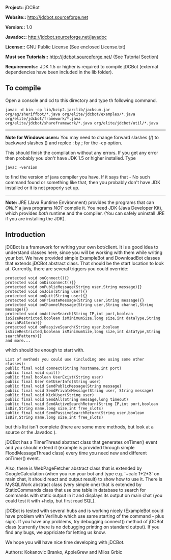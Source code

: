 **Project::** jDCBot

**Website::** http://jdcbot.sourceforge.net

**Version::** 1.0

**Javadoc::** http://jdcbot.sourceforge.net/javadoc

**License::** GNU Public License (See enclosed License.txt)

**Must see Tutorials::** http://jdcbot.sourceforge.net/ (See Tutorial Section)

**Requirements::** JDK 1.5 or higher is required to compile jDCBot (external dependencies have been included in the lib folder).

To compile
----------

Open a console and cd to this directory and type th following command.

    javac -d bin -cp lib/bzip2.jar:lib/jacksum.jar org/ag/sheriffbot/*.java org/elite/jdcbot/examples/*.java org/elite/jdcbot/framework/*.java org/elite/jdcbot/shareframework/*.java org/elite/jdcbot/util/*.java

--------

**Note for Windows users:** You may need to change forward slashes (/) to backward slashes (\) and replce : by ; for the -cp option.

This should finish the compilation without any errors. If you get any error then probably you _don't_ have JDK 1.5 or higher installed. Type

    javac -version

to find the version of java compiler you have. If it says that - No such command found or something like that, then you probably don't have JDK installed or it is not properly set up.

--------

**Note:** JRE (Java Runtime Environment) provides the programs that can _ONLY_ a java programs _NOT_ compile it.
You need JDK (Java Developer Kit), which provides _both_ runtime and the compiler. (You can safely uninstall JRE if you are installing the JDK).

Introduction
------------

jDCBot is a framework for writing your own bot/client. It is a good idea to understand classes here, since you will be working with them while writing your bot. We have provided simple ExampleBot and DownloadBot classes that extends jDCBot abstract class. That should be the start location to look at. Currently, there are several triggers you could override:


	protected void onConnect(){}
    protected void onDisconnect(){}
	protected void onPublicMessage(String user,String message){}
	protected void onJoin(String user){}
	protected void onQuit(String user){}
	protected void onPrivateMessage(String user,String message){}
	protected void onChannelMessage(String user,String channel,String message){}
	protected void onActiveSearch(String IP,int port,boolean isSizeRestricted,boolean isMinimumSize,long size,int dataType,String searchPattern){}
	protected void onPassiveSearch(String user,boolean isSizeRestricted,boolean isMinimumSize,long size,int dataType,String searchPattern){}
	and more...

which should be enough to start with.

	List of methods you could use (including one using some other classes):
	public final void connect(String hostname,int port)
	public final void quit()
	public final boolean UserExist(String user)
	public final User GetUserInfo(String user)
	public final void SendPublicMessage(String message)
	public final void SendPrivateMessage(String user, String message)
	public final void KickUser(String user)
	public final void SendAll(String message,long timeout)
	public final void SendActiveSearchReturn(String IP,int port,boolean isDir,String name,long size,int free_slots)
	public final void SendPassiveSearchReturn(String user,boolean isDir,String name,long size,int free_slots)

but this list isn't complete (there are some more methods, but look at a source or the Javadoc ).

jDCBot has a TimerThread abstract class that generates onTimer() event and you should extend it (example is provided through simple FloodMessageThread class) every time you need new and different onTimer() event.

Also, there is WebPageFetcher abstract class that is extended by GoogleCalculation (when you run your bot and type e.g. '+calc 1+2*3' on main chat, it should react and output result) to show how to use it.
There is MySQLWork abstract class (very simple one) that is extended by StaticCommands class that use one table in database to search for commands with static output in it and displays its output on main chat (you could test it with +help, but first read SQL).

jDCBot is tested with several hubs and is working nicely (ExampleBot could have problem with Verlihub which use same starting of the command - plus sign). If you have any problems, try debugging connect() method of jDCBot class (currently there is no debugging printing on standard output). If you find any bugs, we appriciate for letting us know.

We hope you will have nice time developing with jDCBot.

Authors: Kokanovic Branko, AppleGrew and Milos Grbic
